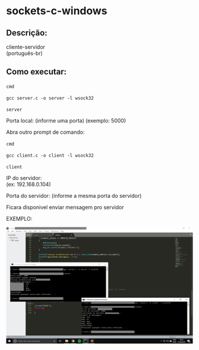 # sockets-c-windows

## Descrição:</b>

cliente-servidor  
(português-br)  

## Como executar:  

<code>cmd</code>  

<code>gcc server.c -o server -l wsock32</code>  

<code>server</code>  

Porta local: (informe uma porta) (exemplo: 5000)  
  
  
Abra outro prompt de comando:  
  
<code>cmd</code>   

<code>gcc client.c -o client -l wsock32</code>   
  
<code>client </code>   
  
IP do servidor:  
(ex: 192.168.0.104)  
  
Porta do servidor: (informe a mesma porta do servidor)  
  
Ficara disponivel enviar mensagem pro servidor  
  
  
 EXEMPLO:  
   
![alt text](https://raw.githubusercontent.com/ilra/sockets-c-windows/master/exemplo.png)
